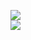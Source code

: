 [![](https://img.shields.io/badge/Made%20With-Github%20Spray-lightgrey.svg?style=for-the-badge&logo=github)](https://github.com/Annihil/github-spray#2407)  
[![](https://i.imgur.com/2DrTn0Z.gif)](https://github.com/Annihil/github-spray)